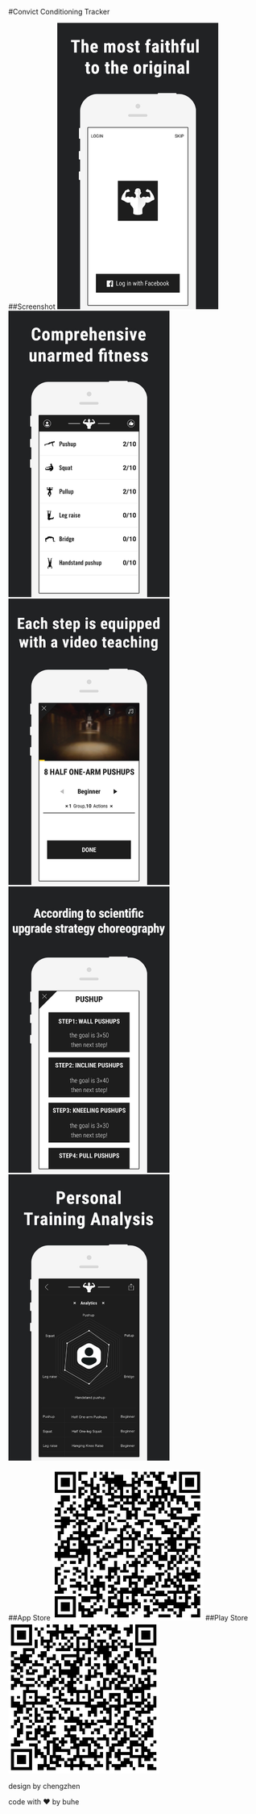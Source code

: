 #Convict Conditioning Tracker

##Screenshot
<img src="/screenshot/1.jpg" width=320 height=568 />
<img src="/screenshot/2.jpg" width=320 height=568 />
<img src="/screenshot/3.jpg" width=320 height=568 />
<img src="/screenshot/4.jpg" width=320 height=568 />
<img src="/screenshot/5.jpg" width=320 height=568 />

##App Store
![App Store](/qrcode/ios.png)
##Play Store
![Play Store](/qrcode/android.png)

design by chengzhen

code with ♥ by buhe
